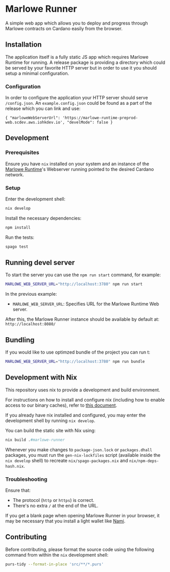 # Marlowe Runner

A simple web app which allows you to deploy and progress through Marlowe contracts on Cardano easily from the browser.

## Installation

The application itself is a fully static JS app which requires Marlowe Runtime for running. A release package is providing a directory which could be served by your favorite HTTP server but in order to use it you should setup a minimal configuration.

### Configuration

In order to configure the application your HTTP server should serve `/config.json`. An `example.config.json` could be found as a part of the release which you can link and use:

```
{ "marloweWebServerUrl": 'https://marlowe-runtime-preprod-web.scdev.aws.iohkdev.io', "develMode": false }
```


## Development

### Prerequisites

Ensure you have `nix` installed on your system and an instance of the [Marlowe Runtime](https://docs.marlowe.iohk.io/docs/getting-started/deployment-options)'s Webserver running pointed to the desired Cardano network.

### Setup

Enter the development shell:
```bash
nix develop
```

Install the necessary dependencies:
```bash
npm install
```

Run the tests:
```bash
spago test
```

## Running devel server

To start the server you can use the `npm run start` command, for example:
```bash
MARLOWE_WEB_SERVER_URL="http://localhost:3780" npm run start
```

In the previous example:
- `MARLOWE_WEB_SERVER_URL`: Specifies URL for the Marlowe Runtime Web server.

After this, the Marlowe Runner instance should be available by default at: `http://localhost:8080/`

## Bundling

If you would like to use optimzed bundle of the project you can run t:

```bash
MARLOWE_WEB_SERVER_URL="http://localhost:3780" npm run bundle
```

## Development with Nix

This repository uses nix to provide a development and build environment.

For instructions on how to install and configure nix (including how to enable access to our binary caches), refer to [this document](https://github.com/input-output-hk/iogx/blob/main/doc/nix-setup-guide.md). 

If you already have nix installed and configured, you may enter the development shell by running `nix develop`.

You can build the static site with Nix using:
```nix 
nix build .#marlowe-runner
```

Whenever you make changes to `package-json.lock` or `packages.dhall` packages, you must run the 
`gen-nix-lockfiles` script (available inside the `nix develop` shell) to 
recreate `nix/spago-packages.nix` and `nix/npm-deps-hash.nix`.

### Troubleshooting

Ensure that:
  -  The protocol (`http` or `https`) is correct.
  -  There's no extra `/` at the end of the URL.

If you get a blank page when opening Marlowe Runner in your browser, it may be necessary that you install a light wallet like [Nami](https://namiwallet.io/).

## Contributing

Before contributing, please format the source code using the following command from within the `nix` development shell:

```bash
purs-tidy --format-in-place 'src/**/*.purs'
```

